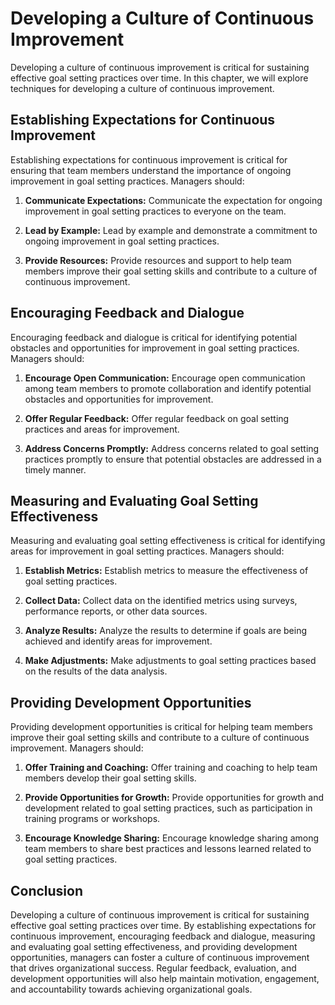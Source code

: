 # Developing a Culture of Continuous Improvement

Developing a culture of continuous improvement is critical for sustaining effective goal setting practices over time. In this chapter, we will explore techniques for developing a culture of continuous improvement.

Establishing Expectations for Continuous Improvement
----------------------------------------------------

Establishing expectations for continuous improvement is critical for ensuring that team members understand the importance of ongoing improvement in goal setting practices. Managers should:

1. **Communicate Expectations:** Communicate the expectation for ongoing improvement in goal setting practices to everyone on the team.

2. **Lead by Example:** Lead by example and demonstrate a commitment to ongoing improvement in goal setting practices.

3. **Provide Resources:** Provide resources and support to help team members improve their goal setting skills and contribute to a culture of continuous improvement.

Encouraging Feedback and Dialogue
---------------------------------

Encouraging feedback and dialogue is critical for identifying potential obstacles and opportunities for improvement in goal setting practices. Managers should:

1. **Encourage Open Communication:** Encourage open communication among team members to promote collaboration and identify potential obstacles and opportunities for improvement.

2. **Offer Regular Feedback:** Offer regular feedback on goal setting practices and areas for improvement.

3. **Address Concerns Promptly:** Address concerns related to goal setting practices promptly to ensure that potential obstacles are addressed in a timely manner.

Measuring and Evaluating Goal Setting Effectiveness
---------------------------------------------------

Measuring and evaluating goal setting effectiveness is critical for identifying areas for improvement in goal setting practices. Managers should:

1. **Establish Metrics:** Establish metrics to measure the effectiveness of goal setting practices.

2. **Collect Data:** Collect data on the identified metrics using surveys, performance reports, or other data sources.

3. **Analyze Results:** Analyze the results to determine if goals are being achieved and identify areas for improvement.

4. **Make Adjustments:** Make adjustments to goal setting practices based on the results of the data analysis.

Providing Development Opportunities
-----------------------------------

Providing development opportunities is critical for helping team members improve their goal setting skills and contribute to a culture of continuous improvement. Managers should:

1. **Offer Training and Coaching:** Offer training and coaching to help team members develop their goal setting skills.

2. **Provide Opportunities for Growth:** Provide opportunities for growth and development related to goal setting practices, such as participation in training programs or workshops.

3. **Encourage Knowledge Sharing:** Encourage knowledge sharing among team members to share best practices and lessons learned related to goal setting practices.

Conclusion
----------

Developing a culture of continuous improvement is critical for sustaining effective goal setting practices over time. By establishing expectations for continuous improvement, encouraging feedback and dialogue, measuring and evaluating goal setting effectiveness, and providing development opportunities, managers can foster a culture of continuous improvement that drives organizational success. Regular feedback, evaluation, and development opportunities will also help maintain motivation, engagement, and accountability towards achieving organizational goals.
